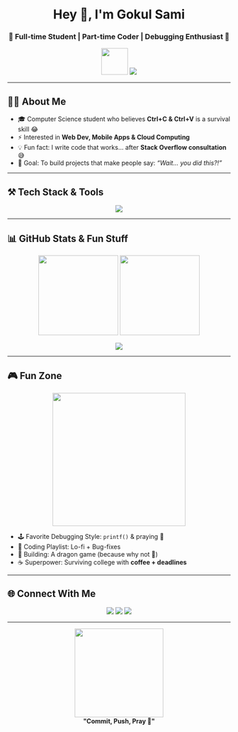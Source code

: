 <h1 align="center">Hey 👋, I'm Gokul Sami</h1>
<h3 align="center">🚀 Full-time Student | Part-time Coder | Debugging Enthusiast 🐞</h3>

<p align="center">
  <img src="https://media.giphy.com/media/hvRJCLFzcasrR4ia7z/giphy.gif" width="60"/>
  <img src="https://readme-typing-svg.herokuapp.com?font=Fira+Code&size=24&duration=3000&pause=1000&color=36BCF7&center=true&vCenter=true&width=600&lines=Student+%7C+Developer+%7C+Tech+Explorer;I+turn+coffee+into+code...+sometimes+bugs;Always+learning+something+new!">
</p>

---

## 🧑‍💻 About Me
- 🎓 Computer Science student who believes **Ctrl+C & Ctrl+V** is a survival skill 😂 
- ⚡ Interested in **Web Dev, Mobile Apps & Cloud Computing**  
- 💡 Fun fact: I write code that works... after **Stack Overflow consultation** 😅  
- 🎯 Goal: To build projects that make people say: *“Wait… you did this?!”*

---

## ⚒️ Tech Stack & Tools

<p align="center">
  <img src="https://skillicons.dev/icons?i=java,python,js,react,nodejs,mysql,git,github,spring,jenkins,postman" />
</p>

---

## 📊 GitHub Stats & Fun Stuff

<p align="center">
  <img src="https://github-readme-stats.vercel.app/api?username=gokul-sami&show_icons=true&theme=tokyonight" height="180em"/>
  <img src="https://github-readme-stats.vercel.app/api/top-langs/?username=gokul-sami&layout=compact&theme=tokyonight" height="180em"/>
</p>

<p align="center">
  <img src="https://streak-stats.demolab.com?user=gokul-sami&theme=tokyonight&hide_border=true"/>
</p>

---

## 🎮 Fun Zone

<p align="center">
  <img src="https://media.giphy.com/media/qgQUggAC3Pfv687qPC/giphy.gif" width="300"/>
</p>

- 🕹️ Favorite Debugging Style: `printf()` & praying 🙏  
- 🎵 Coding Playlist: Lo-fi + Bug-fixes  
- 🐉 Building: A dragon game (because why not 🐲)  
- ☕ Superpower: Surviving college with **coffee + deadlines**  

---

## 🌐 Connect With Me

<p align="center">
  <a href="https://www.linkedin.com/in/Gokul_sami" target="_blank"><img src="https://skillicons.dev/icons?i=linkedin" /></a>
  <a href="mailto:gokulpandiyan6@gmail.com" target="_blank"><img src="https://skillicons.dev/icons?i=gmail" /></a>
  <a href="https://github.com/Gokul-sami/Portfolio/" target="_blank"><img src="https://skillicons.dev/icons?i=wordpress" /></a>
</p>

---

<p align="center">
  <img src="https://media.giphy.com/media/xT0xeJpnrWC4XWblEk/giphy.gif" width="200"/><br/>
  <b>"Commit, Push, Pray 🙌"</b>
</p>
